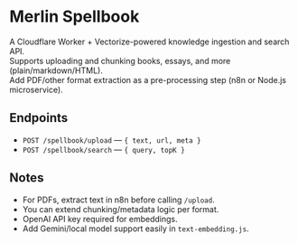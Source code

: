 # Merlin Spellbook

A Cloudflare Worker + Vectorize-powered knowledge ingestion and search API.  
Supports uploading and chunking books, essays, and more (plain/markdown/HTML).  
Add PDF/other format extraction as a pre-processing step (n8n or Node.js microservice).

## Endpoints

- `POST /spellbook/upload` — `{ text, url, meta }`
- `POST /spellbook/search` — `{ query, topK }`

## Notes
- For PDFs, extract text in n8n before calling `/upload`.
- You can extend chunking/metadata logic per format.
- OpenAI API key required for embeddings.
- Add Gemini/local model support easily in `text-embedding.js`.
